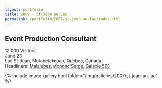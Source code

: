 ```yaml
---
layout: portfolio
title: 2007 - St-Jean au Lac
permalink: /portfolio/2007/st-jean-au-lac/index.html
---
```


## Event Production Consultant

12 000 Visitors  
June 23  
Lac St-Jean, Metabetchouan, Quebec, Canada  
Headliners: [Malajubes](https://malajube.bandcamp.com), [Mononc'Serge](https://www.mononc.com), [Galaxie 500](http://www.galaxie.mu)

 {% include image-gallery.html folder="/img/galleries/2007/st-jean-au-lac" %}